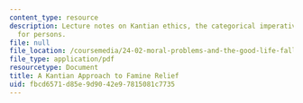 ```yaml
---
content_type: resource
description: Lecture notes on Kantian ethics, the categorical imperative, and respect
  for persons.
file: null
file_location: /coursemedia/24-02-moral-problems-and-the-good-life-fall-2008/fbcd6571d85e9d9042e97815081c7735_lec_14.pdf
file_type: application/pdf
resourcetype: Document
title: A Kantian Approach to Famine Relief
uid: fbcd6571-d85e-9d90-42e9-7815081c7735
---
```

